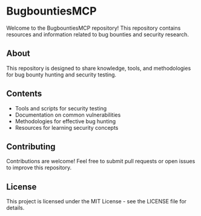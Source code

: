 # BugbountiesMCP

Welcome to the BugbountiesMCP repository! This repository contains resources and information related to bug bounties and security research.

## About

This repository is designed to share knowledge, tools, and methodologies for bug bounty hunting and security testing.

## Contents

- Tools and scripts for security testing
- Documentation on common vulnerabilities
- Methodologies for effective bug hunting
- Resources for learning security concepts

## Contributing

Contributions are welcome! Feel free to submit pull requests or open issues to improve this repository.

## License

This project is licensed under the MIT License - see the LICENSE file for details.
